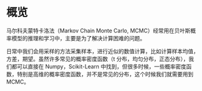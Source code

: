# 概览

马尔科夫蒙特卡洛法（Markov Chain Monte Carlo, MCMC）经常用在贝叶斯概率模型的推理和学习中，主要是为了解决计算困难的问题。

日常中我们会用采样的方法采集样本，进行近似的数值计算，比如计算样本均值，方差，期望。虽然许多常见的概率密度函数（t 分布，均匀分布，正态分布），我们都可以直接在 Numpy，Scikit-Learn 中找到，但很多时候，一些概率密度函数，特别是高维的概率密度函数，并不是常见的分布，这个时候我们就需要用到 MCMC。

